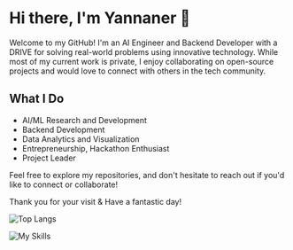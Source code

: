 # Hi there, I'm Yannaner 👋

Welcome to my GitHub! I'm an AI Engineer and Backend Developer with a DRIVE for solving real-world problems using innovative technology. While most of my current work is private, I enjoy collaborating on open-source projects and would love to connect with others in the tech community. 

## What I Do 
- AI/ML Research and Development
- Backend Development
- Data Analytics and Visualization
- Entrepreneurship, Hackathon Enthusiast
- Project Leader

Feel free to explore my repositories, and don't hesitate to reach out if you'd like to connect or collaborate!

Thank you for your visit & Have a fantastic day!

![Top Langs](https://github-readme-stats.vercel.app/api/top-langs/?username=yannaner&layout=compact&size_weight=0.2&count_weight=0.6&hide=CSS&theme=midnight-purple&hide_progress=true)


![My Skills](https://skillicons.dev/icons?i=java,js,python,react,flask,html,css,tailwindcss,fastapi,was,ts,ai,MySQL,github)

